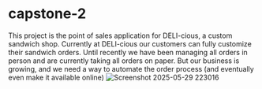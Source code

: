 # capstone-2

This project is the point of sales application for DELI-cious, a custom sandwich
shop. Currently at DELI-cious our customers can fully customize their sandwich
orders. Until recently we have been managing all orders in person and are
currently taking all orders on paper. But our business is growing, and we need a
way to automate the order process (and eventually even make it available
online)
![Screenshot 2025-05-29 223016](https://github.com/user-attachments/assets/bd5dbc30-874f-4e58-890b-a68b5205995a)
